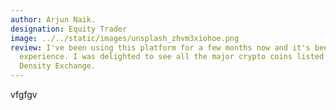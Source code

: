 ```yaml
---
author: Arjun Naik.
designation: Equity Trader
image: ../../static/images/unsplash_zhvm3xiohoe.png
review: I've been using this platform for a few months now and it's been a great
  experience. I was delighted to see all the major crypto coins listed on
  Density Exchange.
---
```

v﻿fgfgv